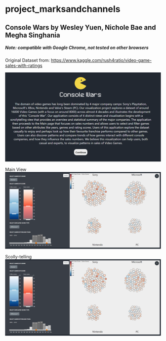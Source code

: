 # project_marksandchannels
## Console Wars by Wesley Yuen, Nichole Bae and Megha Singhania
##### Note: compatible with Google Chrome, not tested on other browsers

Original Dataset from: https://www.kaggle.com/rush4ratio/video-game-sales-with-ratings

![](demo%20images/intro.PNG)

Main View
![](demo%20images/main.PNG)

Scolly-telling
![](demo%20images/main.PNG)
